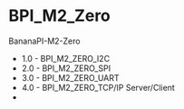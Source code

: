 # BPI_M2_Zero
BananaPI-M2-Zero

- 1.0 - BPI_M2_ZERO_I2C
- 2.0 - BPI_M2_ZERO_SPI
- 3.0 - BPI_M2_ZERO_UART
- 4.0 - BPI_M2_ZERO_TCP/IP Server/Client
- 